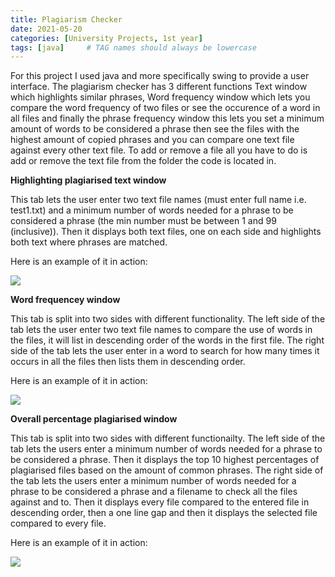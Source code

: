 ```yaml
---
title: Plagiarism Checker
date: 2021-05-20 
categories: [University Projects, 1st year]
tags: [java]     # TAG names should always be lowercase
---
```

For this project I used java and more specifically swing to provide a user interface. The plagiarism checker has 3 different functions Text window which highlights similar phrases, Word frequency window which lets you compare the word frequency of two files or see the occurence of a word in all files and finally the phrase frequency window this lets you set a minimum amount of words to be considered a phrase then see the files with the highest amount of copied phrases and you can compare one text file against every other text file. To add or remove a file all you have to do is add or remove the text file from the folder the code is located in.

**Highlighting plagiarised text window**

This tab lets the user enter two text file names (must enter full name i.e. test1.txt) and a minimum number of words needed for a phrase to be considered a phrase (the min number must be between 1 and 99 (inclusive)). Then it displays both text files, one on each side and highlights both text where phrases are matched.

Here is an example of it in action: 

![](https://michael-perdue.github.io/assets/TextWindow.PNG)

**Word frequencey window**

This tab is split into two sides with different functionality. The left side of the tab lets the user enter two text file names to compare the use of words in the files, it will list in descending order of the words in the first file. The right side of the tab lets the user enter in a word to search for how many times it occurs in all the files then lists them in descending order.

Here is an example of it in action:

![](https://michael-perdue.github.io/assets/WordWindow.PNG)

**Overall percentage plagiarised window**

This tab is split into two sides with different functionailty. The left side of the tab lets the users enter a minimum number of words needed for a phrase to be considered a phrase. Then it displays the top 10 highest percentages of plagiarised files based on the amount of common phrases. The right side of the tab lets the users enter a minimum number of words needed for a phrase to be considered a phrase and a filename to check all the files against and to. Then it displays every file compared to the entered file in descending order, then a one line gap and then it displays the selected file compared to every file. 

Here is an example of it in action:

![](https://michael-perdue.github.io/assets/PercentageWindow.PNG)
